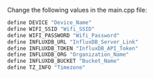 Change the following values in the main.cpp file:
```c++
define DEVICE "Device_Name"
define WIFI_SSID "Wifi_SSID"
define WIFI_PASSWORD "Wifi_Password"
define INFLUXDB_URL "InfluxDB_Server_Link"
define INFLUXDB_TOKEN "InfluxDB_API_Token"
define INFLUXDB_ORG "Organization_Name"
define INFLUXDB_BUCKET "Bucket_Name"
define TZ_INFO "Timezone"
```
